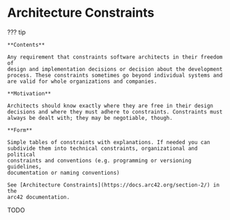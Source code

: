 # Architecture Constraints

??? tip

    **Contents**

    Any requirement that constraints software architects in their freedom of
    design and implementation decisions or decision about the development
    process. These constraints sometimes go beyond individual systems and
    are valid for whole organizations and companies.

    **Motivation**

    Architects should know exactly where they are free in their design
    decisions and where they must adhere to constraints. Constraints must
    always be dealt with; they may be negotiable, though.

    **Form**

    Simple tables of constraints with explanations. If needed you can
    subdivide them into technical constraints, organizational and political
    constraints and conventions (e.g. programming or versioning guidelines,
    documentation or naming conventions)

    See [Architecture Constraints](https://docs.arc42.org/section-2/) in the
    arc42 documentation.

TODO
